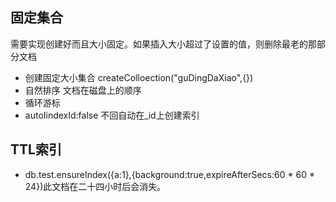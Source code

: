 ## 固定集合  

需要实现创建好而且大小固定。如果插入大小超过了设置的值，则删除最老的那部分文档
- 创建固定大小集合 createColloection("guDingDaXiao",{})
- 自然排序 文档在磁盘上的顺序
- 循环游标
- autoIindexId:false 不回自动在_id上创建索引


## TTL索引
- db.test.ensureIndex({a:1},{background:true,expireAfterSecs:60 * 60 * 24})此文档在二十四小时后会消失。